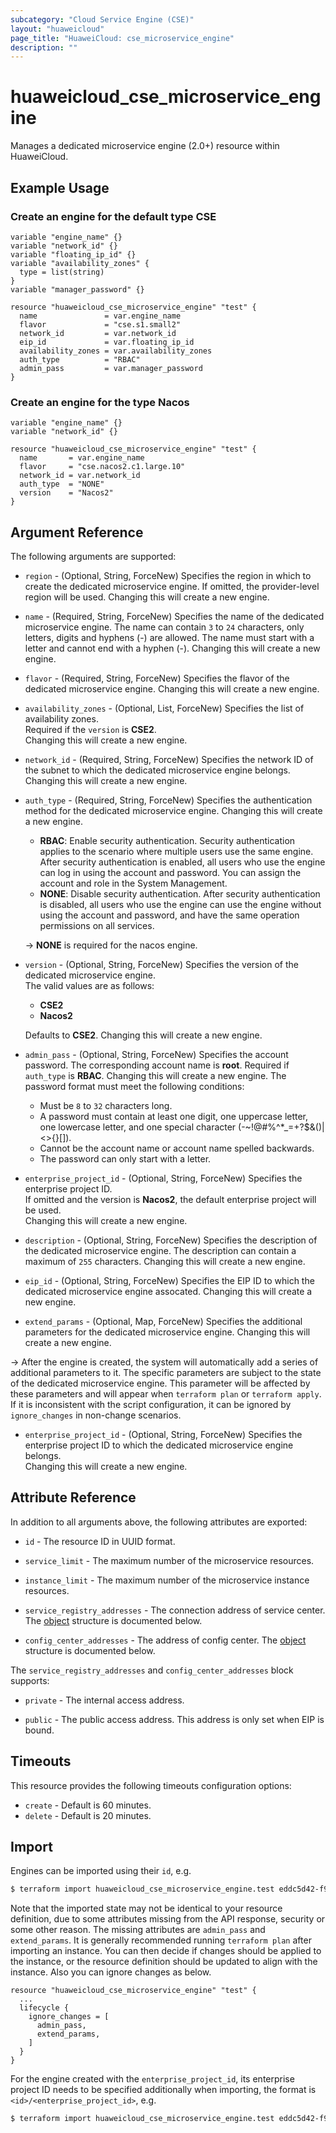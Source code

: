 ```yaml
---
subcategory: "Cloud Service Engine (CSE)"
layout: "huaweicloud"
page_title: "HuaweiCloud: cse_microservice_engine"
description: ""
---
```


# huaweicloud_cse_microservice_engine

Manages a dedicated microservice engine (2.0+) resource within HuaweiCloud.

## Example Usage

### Create an engine for the default type CSE

```hcl
variable "engine_name" {}
variable "network_id" {}
variable "floating_ip_id" {}
variable "availability_zones" {
  type = list(string)
}
variable "manager_password" {}

resource "huaweicloud_cse_microservice_engine" "test" {
  name               = var.engine_name
  flavor             = "cse.s1.small2"
  network_id         = var.network_id
  eip_id             = var.floating_ip_id
  availability_zones = var.availability_zones
  auth_type          = "RBAC"
  admin_pass         = var.manager_password
}
```

### Create an engine for the type Nacos

```hcl
variable "engine_name" {}
variable "network_id" {}

resource "huaweicloud_cse_microservice_engine" "test" {
  name       = var.engine_name
  flavor     = "cse.nacos2.c1.large.10"
  network_id = var.network_id
  auth_type  = "NONE"
  version    = "Nacos2"
}
```

## Argument Reference

The following arguments are supported:

* `region` - (Optional, String, ForceNew) Specifies the region in which to create the dedicated microservice engine.
  If omitted, the provider-level region will be used. Changing this will create a new engine.

* `name` - (Required, String, ForceNew) Specifies the name of the dedicated microservice engine.
 The name can contain `3` to `24` characters, only letters, digits and hyphens (-) are allowed.
  The name must start with a letter and cannot end with a hyphen (-).
  Changing this will create a new engine.

* `flavor` - (Required, String, ForceNew) Specifies the flavor of the dedicated microservice engine.
  Changing this will create a new engine.

* `availability_zones` - (Optional, List, ForceNew) Specifies the list of availability zones.  
  Required if the `version` is **CSE2**.  
  Changing this will create a new engine.

* `network_id` - (Required, String, ForceNew) Specifies the network ID of the subnet to which the dedicated microservice
  engine belongs. Changing this will create a new engine.

* `auth_type` - (Required, String, ForceNew) Specifies the authentication method for the dedicated microservice engine.
  Changing this will create a new engine.
  + **RBAC**: Enable security authentication.
    Security authentication applies to the scenario where multiple users use the same engine.
    After security authentication is enabled, all users who use the engine can log in using the account and password.
    You can assign the account and role in the System Management.
  + **NONE**: Disable security authentication.
    After security authentication is disabled, all users who use the engine can use the engine without using the account
    and password, and have the same operation permissions on all services.

  -> **NONE** is required for the nacos engine.

* `version` - (Optional, String, ForceNew) Specifies the version of the dedicated microservice engine.  
  The valid values are as follows:
  + **CSE2**
  + **Nacos2**

  Defaults to **CSE2**. Changing this will create a new engine.

* `admin_pass` - (Optional, String, ForceNew) Specifies the account password. The corresponding account name is **root**.
  Required if `auth_type` is **RBAC**. Changing this will create a new engine.
  The password format must meet the following conditions:
  + Must be `8` to `32` characters long.
  + A password must contain at least one digit, one uppercase letter, one lowercase letter, and one special character
    (-~!@#%^*_=+?$&()|<>{}[]).
  + Cannot be the account name or account name spelled backwards.
  + The password can only start with a letter.

* `enterprise_project_id` - (Optional, String, ForceNew) Specifies the enterprise project ID.  
  If omitted and the version is **Nacos2**, the default enterprise project will be used.  
  Changing this will create a new engine.

* `description` - (Optional, String, ForceNew) Specifies the description of the dedicated microservice engine.
  The description can contain a maximum of `255` characters.
  Changing this will create a new engine.

* `eip_id` - (Optional, String, ForceNew) Specifies the EIP ID to which the dedicated microservice engine assocated.
  Changing this will create a new engine.

* `extend_params` - (Optional, Map, ForceNew) Specifies the additional parameters for the dedicated microservice engine.
  Changing this will create a new engine.

-> After the engine is created, the system will automatically add a series of additional parameters to it.
  The specific parameters are subject to the state of the dedicated microservice engine.
  This parameter will be affected by these parameters and will appear when `terraform plan` or `terraform apply`.
  If it is inconsistent with the script configuration, it can be ignored by `ignore_changes` in non-change scenarios.

* `enterprise_project_id` - (Optional, String, ForceNew) Specifies the enterprise project ID to which the dedicated
  microservice engine belongs.  
  Changing this will create a new engine.

## Attribute Reference

In addition to all arguments above, the following attributes are exported:

* `id` - The resource ID in UUID format.

* `service_limit` - The maximum number of the microservice resources.

* `instance_limit` - The maximum number of the microservice instance resources.

* `service_registry_addresses` - The connection address of service center.
  The [object](#engine_center_addresses) structure is documented below.

* `config_center_addresses` - The address of config center.
  The [object](#engine_center_addresses) structure is documented below.

<a name="engine_center_addresses"></a>
The `service_registry_addresses` and `config_center_addresses` block supports:

* `private` - The internal access address.

* `public` - The public access address. This address is only set when EIP is bound.

## Timeouts

This resource provides the following timeouts configuration options:

* `create` - Default is 60 minutes.
* `delete` - Default is 20 minutes.

## Import

Engines can be imported using their `id`, e.g.

```bash
$ terraform import huaweicloud_cse_microservice_engine.test eddc5d42-f9d5-4f8e-984b-d6f3e088561c
```

Note that the imported state may not be identical to your resource definition, due to some attributes missing from the
API response, security or some other reason. The missing attributes are `admin_pass` and `extend_params`.
It is generally recommended running `terraform plan` after importing an instance.
You can then decide if changes should be applied to the instance, or the resource definition should be updated to
align with the instance. Also you can ignore changes as below.

```
resource "huaweicloud_cse_microservice_engine" "test" {
  ...
  lifecycle {
    ignore_changes = [
      admin_pass,
      extend_params,
    ]
  }
}
```

For the engine created with the `enterprise_project_id`, its enterprise project ID needs to be specified additionally
when importing, the format is `<id>/<enterprise_project_id>`, e.g.

```bash
$ terraform import huaweicloud_cse_microservice_engine.test eddc5d42-f9d5-4f8e-984b-d6f3e088561c/ef101e1a-990c-42cd-bb99-a4474e41e461
```
